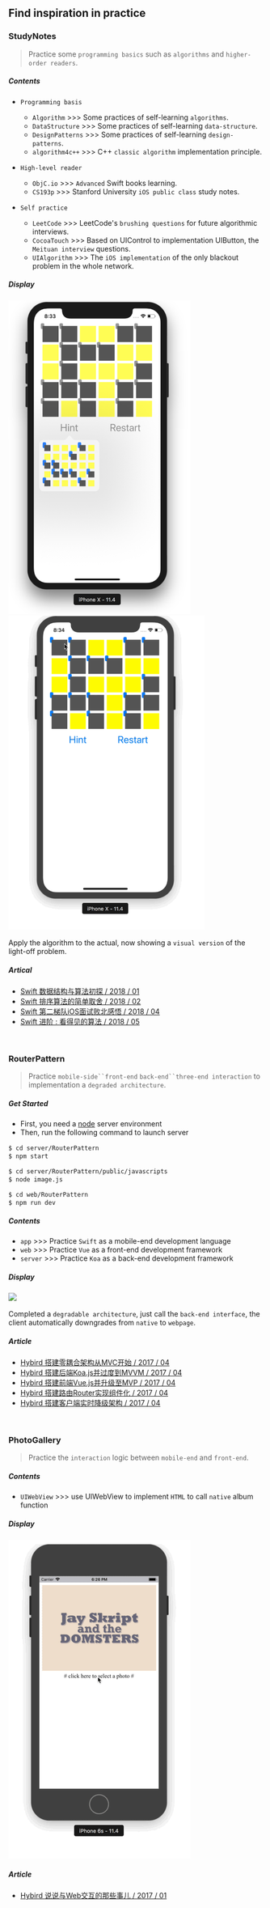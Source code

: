 ## Find inspiration in practice

### StudyNotes
> Practice some `programming basics` such as `algorithms` and `higher-order readers`.

##### Contents

- `Programming basis`
	- `Algorithm` >>> Some practices of self-learning `algorithms`.
	- `DataStructure` >>> Some practices of self-learning `data-structure`.
	- `DesignPatterns` >>> Some practices of self-learning `design-patterns`.
	- `algorithm4c++` >>> C++ `classic algorithm` implementation principle.

- `High-level reader`
	- `ObjC.io` >>> `Advanced` Swift books learning.
	- `CS193p` >>> Stanford University `iOS public class` study notes.

- `Self practice`
	- `LeetCode` >>> LeetCode's `brushing questions` for future algorithmic interviews.
	- `CocoaTouch` >>> Based on UIControl to implementation UIButton, the `Meituan interview` 
questions.
	- `UIAlgorithm` >>> The `iOS implementation` of the only blackout problem in the whole network.


##### Display

<img src="./StudyNotes/Algorithm/UIAlgorithm/contents/img1.png" width="360"><img src="./StudyNotes/Algorithm/UIAlgorithm/contents/img2.gif" width="388">

Apply the algorithm to the actual, now showing a `visual version` of the light-off problem.

##### Artical

- [Swift 数据结构与算法初探 / 2018 / 01](https://coderzsq.github.io/2018/01/Swift-%E6%95%B0%E6%8D%AE%E7%BB%93%E6%9E%84%E4%B8%8E%E7%AE%97%E6%B3%95%E5%88%9D%E6%8E%A2/)
- [Swift 排序算法的简单取舍 / 2018 / 02](https://coderzsq.github.io/2018/02/Swift-%E6%8E%92%E5%BA%8F%E7%AE%97%E6%B3%95%E7%9A%84%E7%AE%80%E5%8D%95%E5%8F%96%E8%88%8D/)
- [Swift 第二梯队iOS面试败北感悟 / 2018 / 04](https://coderzsq.github.io/2018/04/Swift-%E7%AC%AC%E4%BA%8C%E6%A2%AF%E9%98%9FiOS%E9%9D%A2%E8%AF%95%E8%B4%A5%E5%8C%97%E6%84%9F%E6%82%9F/)
- [Swift 进阶 : 看得见的算法 / 2018 / 05](https://coderzsq.github.io/2018/05/Swift-%E8%BF%9B%E9%98%B6-%E7%9C%8B%E5%BE%97%E8%A7%81%E7%9A%84%E7%AE%97%E6%B3%95/)

<br/>

### RouterPattern
> Practice  `mobile-side``front-end` `back-end``three-end interaction` to implementation a `degraded architecture`.

##### Get Started

- First, you need a [node](https://nodejs.org/en/) server environment
- Then, run the following command to launch server

```
$ cd server/RouterPattern
$ npm start
```

```
$ cd server/RouterPattern/public/javascripts
$ node image.js
```

```
$ cd web/RouterPattern
$ npm run dev
```

##### Contents

- `app` >>> Practice `Swift` as a mobile-end development language
- `web` >>> Practice `Vue` as a front-end development framework
- `server` >>> Practice `Koa` as a back-end development framework

##### Display

<img src="./RouterPattern/contents/img.gif">

Completed a `degradable architecture`, just call the `back-end interface`, the client automatically downgrades from `native` to `webpage`.

##### Article

- [Hybird 搭建零耦合架构从MVC开始 / 2017 / 04](https://coderzsq.github.io/2017/04/Hybird-%E6%90%AD%E5%BB%BA%E9%9B%B6%E8%80%A6%E5%90%88%E6%9E%B6%E6%9E%84%E4%BB%8EMVC%E5%BC%80%E5%A7%8B/)
- [Hybird 搭建后端Koa.js并过度到MVVM / 2017 / 04](https://coderzsq.github.io/2017/04/Hybird-%E6%90%AD%E5%BB%BA%E5%90%8E%E7%AB%AFKoa.js%E5%B9%B6%E8%BF%87%E5%BA%A6%E5%88%B0MVVM/)
- [Hybird 搭建前端Vue.js并升级至MVP / 2017 / 04](https://coderzsq.github.io/2017/04/Hybird-%E6%90%AD%E5%BB%BA%E5%89%8D%E7%AB%AFVue.js%E5%B9%B6%E5%8D%87%E7%BA%A7%E8%87%B3MVP/)
- [Hybird 搭建路由Router实现组件化 / 2017 / 04](https://coderzsq.github.io/2017/04/Hybird-%E6%90%AD%E5%BB%BA%E8%B7%AF%E7%94%B1Router%E5%AE%9E%E7%8E%B0%E7%BB%84%E4%BB%B6%E5%8C%96/)
- [Hybird 搭建客户端实时降级架构 / 2017 / 04](https://coderzsq.github.io/2017/04/Hybird-%E6%90%AD%E5%BB%BA%E5%AE%A2%E6%88%B7%E7%AB%AF%E5%AE%9E%E6%97%B6%E9%99%8D%E7%BA%A7%E6%9E%B6%E6%9E%84/)

<br/>

### PhotoGallery
> Practice the `interaction` logic between `mobile-end` and `front-end`.

##### Contents
- `UIWebView` >>> use UIWebView to implement `HTML` to call `native` album function

##### Display
<img src="./PhotoGallery/contents/img.gif">

##### Article
- [Hybird 说说与Web交互的那些事儿 / 2017 / 01](https://coderzsq.github.io/2017/01/Hybird-%E8%AF%B4%E8%AF%B4%E4%B8%8EWeb%E4%BA%A4%E4%BA%92%E7%9A%84%E9%82%A3%E4%BA%9B%E4%BA%8B%E5%84%BF/)